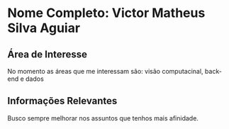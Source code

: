 # Nome Completo: Victor Matheus Silva Aguiar
## Área de Interesse
No momento as áreas que me interessam são: visão computacinal, back-end e dados

## Informações Relevantes
Busco sempre melhorar nos assuntos que tenhos mais afinidade.
